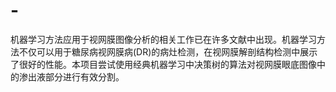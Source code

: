 # -
机器学习方法应用于视网膜图像分析的相关工作已在许多文献中出现。机器学习方法不仅可以用于糖尿病视网膜病(DR)的病灶检测，在视网膜解剖结构检测中展示了很好的性能。本项目尝试使用经典机器学习中决策树的算法对视网膜眼底图像中的渗出液部分进行有效分割。
